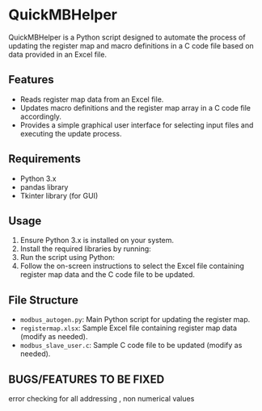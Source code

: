 # QuickMBHelper

QuickMBHelper is a Python script designed to automate the process of updating the register map and macro definitions in a C code file based on data provided in an Excel file.

## Features

- Reads register map data from an Excel file.
- Updates macro definitions and the register map array in a C code file accordingly.
- Provides a simple graphical user interface for selecting input files and executing the update process.

## Requirements

- Python 3.x
- pandas library
- Tkinter library (for GUI)

## Usage

1. Ensure Python 3.x is installed on your system.
2. Install the required libraries by running:
3. Run the script using Python:
4. Follow the on-screen instructions to select the Excel file containing register map data and the C code file to be updated.

## File Structure

- `modbus_autogen.py`: Main Python script for updating the register map.
- `registermap.xlsx`: Sample Excel file containing register map data (modify as needed).
- `modbus_slave_user.c`: Sample C code file to be updated (modify as needed).

## BUGS/FEATURES TO BE FIXED
error checking for all addressing , non numerical values